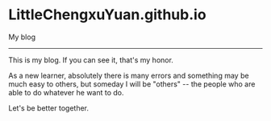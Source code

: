 # LittleChengxuYuan.github.io
My blog

-------

This is my blog. If you can see it, that's my honor.

As a new learner, absolutely there is many errors and something may be much easy to others, but someday I will be "others" -- the people who are able to do whatever he want to do.

Let's be better together. 